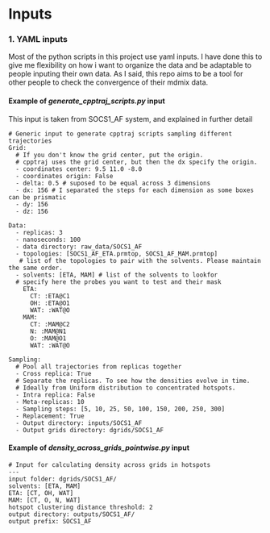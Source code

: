 # Inputs

### 1. YAML inputs
Most of the python scripts in this project use yaml inputs. I have done this to give me flexibility on how i want to organize the data and be adaptable to people inputing their own data. As I said, this repo aims to be a tool for other people to check the convergence of their mdmix data.

#### Example of _generate_cpptraj_scripts.py_ input
This input is taken from SOCS1_AF system, and explained in further detail

```{yaml}
# Generic input to generate cpptraj scripts sampling different trajectories
Grid: 
  # If you don't know the grid center, put the origin.
  # cpptraj uses the grid center, but then the dx specify the origin.
  - coordinates center: 9.5 11.0 -8.0
  - coordinates origin: False
  - delta: 0.5 # suposed to be equal across 3 dimensions
  - dx: 156 # I separated the steps for each dimension as some boxes can be prismatic
  - dy: 156
  - dz: 156

Data:
  - replicas: 3
  - nanoseconds: 100
  - data directory: raw_data/SOCS1_AF
  - topologies: [SOCS1_AF_ETA.prmtop, SOCS1_AF_MAM.prmtop]
   # list of the topologies to pair with the solvents. Please maintain the same order.
  - solvents: [ETA, MAM] # list of the solvents to lookfor
  # specify here the probes you want to test and their mask
    ETA: 
      CT: :ETA@C1
      OH: :ETA@O1
      WAT: :WAT@O
    MAM:
      CT: :MAM@C2
      N: :MAM@N1
      O: :MAM@O1
      WAT: :WAT@O

Sampling:
  # Pool all trajectories from replicas together
  - Cross replica: True 
  # Separate the replicas. To see how the densities evolve in time.
  # Ideally from Uniform distribution to concentrated hotspots.
  - Intra replica: False 
  - Meta-replicas: 10
  - Sampling steps: [5, 10, 25, 50, 100, 150, 200, 250, 300]
  - Replacement: True 
  - Output directory: inputs/SOCS1_AF
  - Output grids directory: dgrids/SOCS1_AF
```

#### Example of _density_across_grids_pointwise.py_ input

```{yaml}
# Input for calculating density across grids in hotspots
---
input folder: dgrids/SOCS1_AF/
solvents: [ETA, MAM]
ETA: [CT, OH, WAT]
MAM: [CT, O, N, WAT]
hotspot clustering distance threshold: 2
output directory: outputs/SOCS1_AF/
output prefix: SOCS1_AF
```